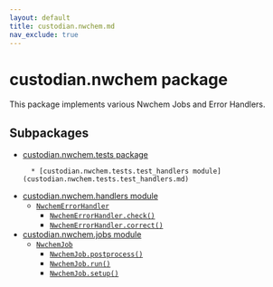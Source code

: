 ```yaml
---
layout: default
title: custodian.nwchem.md
nav_exclude: true
---
```


# custodian.nwchem package

This package implements various Nwchem Jobs and Error Handlers.

## Subpackages

* [custodian.nwchem.tests package]()
  ```none
    * [custodian.nwchem.tests.test_handlers module](custodian.nwchem.tests.test_handlers.md)
  ```
* [custodian.nwchem.handlers module](custodian.nwchem.handlers.md)
  * [`NwchemErrorHandler`](custodian.nwchem.handlers.md#custodian.nwchem.handlers.NwchemErrorHandler)
    * [`NwchemErrorHandler.check()`](custodian.nwchem.handlers.md#custodian.nwchem.handlers.NwchemErrorHandler.check)
    * [`NwchemErrorHandler.correct()`](custodian.nwchem.handlers.md#custodian.nwchem.handlers.NwchemErrorHandler.correct)
* [custodian.nwchem.jobs module](custodian.nwchem.jobs.md)
  * [`NwchemJob`](custodian.nwchem.jobs.md#custodian.nwchem.jobs.NwchemJob)
    * [`NwchemJob.postprocess()`](custodian.nwchem.jobs.md#custodian.nwchem.jobs.NwchemJob.postprocess)
    * [`NwchemJob.run()`](custodian.nwchem.jobs.md#custodian.nwchem.jobs.NwchemJob.run)
    * [`NwchemJob.setup()`](custodian.nwchem.jobs.md#custodian.nwchem.jobs.NwchemJob.setup)